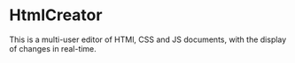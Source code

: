 # HtmlCreator
This is a multi-user editor of HTMl, CSS and JS documents, with the display of changes in real-time.
